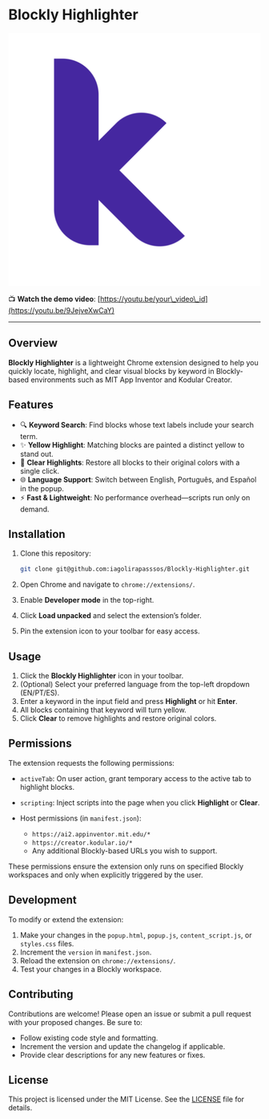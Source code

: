 # Blockly Highlighter

[![Extension Icon](icon128.png)](icon128.png)

📺 **Watch the demo video**: [https://youtu.be/your\_video\_id](https://youtu.be/9JejveXwCaY)

---

## Overview

**Blockly Highlighter** is a lightweight Chrome extension designed to help you quickly locate, highlight, and clear visual blocks by keyword in Blockly-based environments such as MIT App Inventor and Kodular Creator.

## Features

* 🔍 **Keyword Search**: Find blocks whose text labels include your search term.
* ✨ **Yellow Highlight**: Matching blocks are painted a distinct yellow to stand out.
* 🔄 **Clear Highlights**: Restore all blocks to their original colors with a single click.
* 🌐 **Language Support**: Switch between English, Português, and Español in the popup.
* ⚡ **Fast & Lightweight**: No performance overhead—scripts run only on demand.

## Installation

1. Clone this repository:

   ```bash
   git clone git@github.com:iagolirapasssos/Blockly-Highlighter.git
   ```
2. Open Chrome and navigate to `chrome://extensions/`.
3. Enable **Developer mode** in the top-right.
4. Click **Load unpacked** and select the extension’s folder.
5. Pin the extension icon to your toolbar for easy access.

## Usage

1. Click the **Blockly Highlighter** icon in your toolbar.
2. (Optional) Select your preferred language from the top-left dropdown (EN/PT/ES).
3. Enter a keyword in the input field and press **Highlight** or hit **Enter**.
4. All blocks containing that keyword will turn yellow.
5. Click **Clear** to remove highlights and restore original colors.

## Permissions

The extension requests the following permissions:

* `activeTab`: On user action, grant temporary access to the active tab to highlight blocks.
* `scripting`: Inject scripts into the page when you click **Highlight** or **Clear**.
* Host permissions (in `manifest.json`):

  * `https://ai2.appinventor.mit.edu/*`
  * `https://creator.kodular.io/*`
  * Any additional Blockly-based URLs you wish to support.

These permissions ensure the extension only runs on specified Blockly workspaces and only when explicitly triggered by the user.

## Development

To modify or extend the extension:

1. Make your changes in the `popup.html`, `popup.js`, `content_script.js`, or `styles.css` files.
2. Increment the `version` in `manifest.json`.
3. Reload the extension on `chrome://extensions/`.
4. Test your changes in a Blockly workspace.

## Contributing

Contributions are welcome! Please open an issue or submit a pull request with your proposed changes. Be sure to:

* Follow existing code style and formatting.
* Increment the version and update the changelog if applicable.
* Provide clear descriptions for any new features or fixes.

## License

This project is licensed under the MIT License. See the [LICENSE](LICENSE) file for details.
